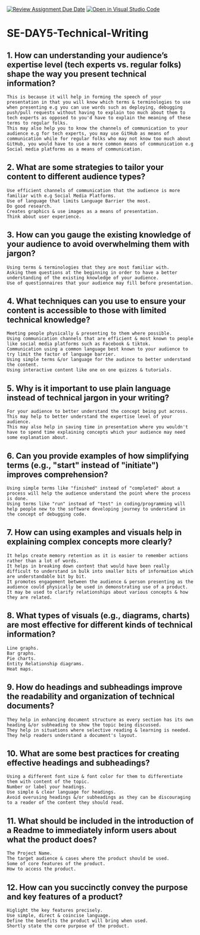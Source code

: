 [![Review Assignment Due Date](https://classroom.github.com/assets/deadline-readme-button-22041afd0340ce965d47ae6ef1cefeee28c7c493a6346c4f15d667ab976d596c.svg)](https://classroom.github.com/a/zsAR-pyY)
[![Open in Visual Studio Code](https://classroom.github.com/assets/open-in-vscode-2e0aaae1b6195c2367325f4f02e2d04e9abb55f0b24a779b69b11b9e10269abc.svg)](https://classroom.github.com/online_ide?assignment_repo_id=15917054&assignment_repo_type=AssignmentRepo)
# SE-DAY5-Technical-Writing
## 1. How can understanding your audience’s expertise level (tech experts vs. regular folks) shape the way you present technical information?

    This is because it will help in forming the speech of your presentation in that you will know which terms & terminologies to use when presenting e.g you can use words such as deploying, debugging push/pull requests without having to explain too much about them to tech experts as opposed to you'd have to explain the meaning of these terms to regular folks.
    This may also help you to know the channels of communication to your audience e.g for tech experts, you may use GitHub as means of communication while for regular folks who may not know too much about GitHub, you would have to use a more common means of communication e.g Social media platforms as a means of communication.

## 2. What are some strategies to tailor your content to different audience types?

    Use efficient channels of communication that the audience is more familiar with e.g Social Media Platforms.
    Use of language that limits Language Barrier the most.
    Do good research.
    Creates graphics & use images as a means of presentation.
    Think about user experience.

## 3. How can you gauge the existing knowledge of your audience to avoid overwhelming them with jargon?

    Using terms & terminologies that they are most familiar with.
    Asking them questions at the beginning in order to have a better understanding of the existing knowledge of your audience.
    Use of questionnaires that your audience may fill before presentation.

## 4. What techniques can you use to ensure your content is accessible to those with limited technical knowledge?

    Meeting people physically & presenting to them where possible.
    Using communication channels that are efficient & most known to people like social media platforms such as Facebook & tiktok.
    Communication using a common language best known to your audience to try limit the factor of language barrier.
    Using simple terms &/or language for the audince to better understand the content.
    Using interactive content like one on one quizzes & tutorials. 

## 5. Why is it important to use plain language instead of technical jargon in your writing?

    For your audience to better understand the concept being put across.
    This may help to better understand the expertise level of your audience.
    This may also help in saving time in presentation where you wouldn't have to spend time explaining concepts which your audience may need some explanation about.

## 6. Can you provide examples of how simplifying terms (e.g., "start" instead of "initiate") improves comprehension?

    Using simple terms like "finished" instead of "completed" about a process will help the audience understand the point where the process is done.
    Using terms like "run" instead of "test" in coding/programming will help people new to the software developing journey to understand in the concept of debugging code.

## 7. How can using examples and visuals help in explaining complex concepts more clearly?

    It helps create memory retention as it is easier to remember actions rather than a lot of words.
    It helps in breaking down content that would have been really difficult to understand in bulk into smaller bits of information which are understandable bit by bit.
    It promotes engagement between the audience & person presenting as the audience could physically be used in demonstrating use of a product.
    It may be used to clarify relationships about various concepts & how they are related.

## 8. What types of visuals (e.g., diagrams, charts) are most effective for different kinds of technical information?

    Line graphs.
    Bar graphs.
    Pie charts.
    Entity Relationship diagrams.
    Heat maps.

## 9. How do headings and subheadings improve the readability and organization of technical documents?

    They help in enhancing document structure as every section has its own heading &/or subheading to show the topic being discussed.
    They help in situations where selective reading & learning is needed.
    They help readers understand a document's layout.

## 10. What are some best practices for creating effective headings and subheadings?

    Using a different font size & font color for them to differentiate them with content of the topic.
    Number or label your headings.
    Use simple & clear language for headings.
    Avoid overusing headings &/or subheadings as they can be discouraging to a reader of the content they should read.

## 11. What should be included in the introduction of a Readme to immediately inform users about what the product does?

    The Project Name.
    The target audience & cases where the product should be used.
    Some of core features of the product.
    How to access the product.

## 12. How can you succinctly convey the purpose and key features of a product?

    Higlight the key features precisely.
    Use simple, direct & coincise language.
    Define the benefits the product will bring when used.
    Shortly state the core purpose of the product.
